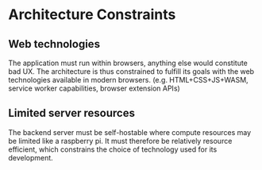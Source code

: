 # Architecture Constraints

## Web technologies

The application must run within browsers, anything else would constitute bad UX.
The architecture is thus constrained to fulfill its goals with the web technologies available in modern browsers.
(e.g. HTML+CSS+JS+WASM, service worker capabilities, browser extension APIs)

## Limited server resources

The backend server must be self-hostable where compute resources may be limited like a raspberry pi.
It must therefore be relatively resource efficient, which constrains the choice of technology used for its development.
